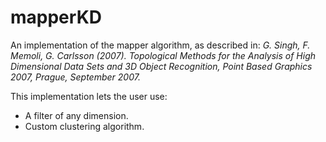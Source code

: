 # mapperKD
An implementation of the mapper algorithm, as described in: *G. Singh, F. Memoli, G. Carlsson (2007). Topological Methods for the Analysis of High Dimensional Data Sets and 3D Object Recognition, Point Based Graphics 2007, Prague, September 2007.*

This implementation lets the user use:
* A filter of any dimension.
* Custom clustering algorithm.


